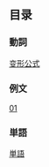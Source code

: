 ## 目录

### <ruby><span>動詞</span><rt data-rt="どうし"></rt></ruby>

[变形公式](./动词宝典/变形公式.md)

### <ruby><span>例文</span><rt data-rt="れいぶん"></rt></ruby>

[01](./例文/01.md)

### <ruby><span>単語</span><rt data-rt="たんご"></rt></ruby>

[単語](./単語.md)

